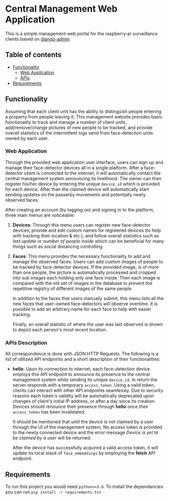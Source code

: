 # Central Management Web Application

This is a simple management web portal for the raspberry-pi surveillance clients based
on [django-admin](https://docs.djangoproject.com/en/3.2/ref/contrib/admin/).

## Table of contents

* [Functionality](#functionality)
    * [Web Application](#web-application)
    * [APIs](#apis-description)
* [Requirements](#requirements)

## Functionality

Assuming that each client unit has the ability to distinguish people entering a property from people leaving it; This
management website provides basic functionality to track and manage a number of client units, add/remove/change pictures
of new people to be tracked, and provide overall statistics of the intermittent logs send from face-detection units
owned by each user.

### Web Application

Through the provided web application user interface, users can sign up and manage their face-detector devices all in a
single platform. After a face-detector client is connected to the internet, it will automatically contact the central
management system announcing its livelihood. The owner can then register his/her device by entering the
unique `device_id` which is provided for each device. After than the claimed device will automatically start sending
updates on the passerby movements and potentially newly observed faces.

After creating an account (by logging on) and signing in to the platform, three main menus are noticeable:

1. **Devices**: Through this menu users can register new face-detector devices, provide and edit custom names for
   registered devices (to help with tracking their location & etc.), and follow overall statistics such as _last update_
   or _number of people inside_ which can be beneficial for many things such as social distancing controlling.

2. **Faces**: This menu provides the necessary functionality to add and manage the observed faces. Users can add custom
   images of people to be tracked by face-detector devices. If the provided image, is of more than one people, the
   picture is automatically processed and cropped into sub images each holding only one face inside. Then each image is
   compared with the old set of images in the database to prevent the repetitive registry of different images of the
   same people.

   In addition to the faces that users manually submit, this menu lists all the new faces that user-owned face-detectors
   will observe overtime. It is possible to add an arbitrary name for each face to help with easier tracking.

   Finally, an overall statistic of where the user was last observed is shown to depict each person's most recent
   location.

### APIs Description

All correspondence is done with JSON HTTP Requests. The following is a list of utilized API endpoints and a short
description of their functionalities:

* **hello**: Upon its connection to internet, each face-detection device employs this API endpoint to announce its
  presence to the central management system while sending its unique `device_id`. In return the server responds with a
  temporary
  `access_token`. Using a valid token, clients can interact with other API endpoints seamlessly. Due to security reasons
  each token's validity will be automatically deprecated upon changes of client's initial IP address, or after a day
  since its creation. Devices should renounce their presence through **hello** once their `access_token` has been
  invalidated.

  It should be mentioned that until the device is not claimed by a user through the UI of the management system, No
  access token is provided to the newly connected device and the error message _Device is yet to be claimed by a user_
  will be returned.

  After the device has successfully acquired a valid access token, it will update its local stack of `face_embeddings`
  by employing the **fetch** API endpoint.

## Requirements

To run this project you would need `python>=3.8`. To install the dependancies you can run
`pip install -r requirements.txt`.
